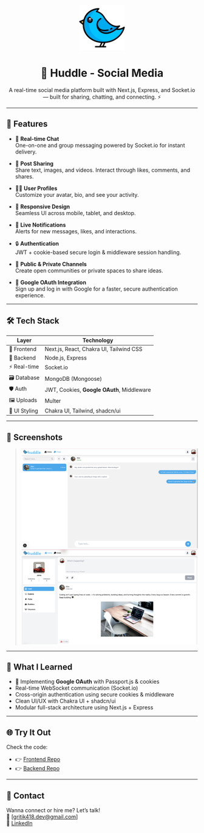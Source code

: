 <p align="center">
  <img src="/public/images/logo.png" alt="Huddle Logo" width="120" />
</p>

<h1 align="center">💬 Huddle - Social Media</h1>

<p align="center">
  A real-time social media platform built with Next.js, Express, and Socket.io — built for sharing, chatting, and connecting. ⚡
</p>

---

## 🚀 Features

- 💬 **Real-time Chat**  
  One-on-one and group messaging powered by Socket.io for instant delivery.

- 📝 **Post Sharing**  
  Share text, images, and videos. Interact through likes, comments, and shares.

- 🙋‍♂️ **User Profiles**  
  Customize your avatar, bio, and see your activity.

- 📱 **Responsive Design**  
  Seamless UI across mobile, tablet, and desktop.

- 🔔 **Live Notifications**  
  Alerts for new messages, likes, and interactions.

- 🔒 **Authentication**  
  JWT + cookie-based secure login & middleware session handling.

- 🧵 **Public & Private Channels**  
  Create open communities or private spaces to share ideas.

- 🔐 **Google OAuth Integration**  
  Sign up and log in with Google for a faster, secure authentication experience.

---

## 🛠️ Tech Stack

| Layer         | Technology                                 |
| ------------- | ------------------------------------------ |
| 🎨 Frontend   | Next.js, React, Chakra UI, Tailwind CSS    |
| 🧠 Backend    | Node.js, Express                           |
| ⚡ Real-time  | Socket.io                                  |
| 🗃️ Database   | MongoDB (Mongoose)                         |
| 🛡️ Auth       | JWT, Cookies, **Google OAuth**, Middleware |
| 🖼️ Uploads    | Multer                                     |
| 💅 UI Styling | Chakra UI, Tailwind, shadcn/ui             |

---

## 📸 Screenshots

> ![Chat UI](./public/images/chat-ss.png)  
> ![Post Feed](./public/images/post-ss.png)

---

## 🧠 What I Learned

- 🔌 Implementing **Google OAuth** with Passport.js & cookies
- Real-time WebSocket communication (Socket.io)
- Cross-origin authentication using secure cookies & middleware
- Clean UI/UX with Chakra UI + shadcn/ui
- Modular full-stack architecture using Next.js + Express

---

## 🌐 Try It Out

Check the code:

- 👉 [Frontend Repo](https://github.com/gritik418/Huddle)
- 👉 [Backend Repo](https://github.com/gritik418/Huddle-Server)

---

## 📩 Contact

Wanna connect or hire me? Let’s talk!  
📧 [gritik418.dev@gmail.com]  
🔗 [LinkedIn](https://www.linkedin.com/in/ritik-gupta-849680251/)
